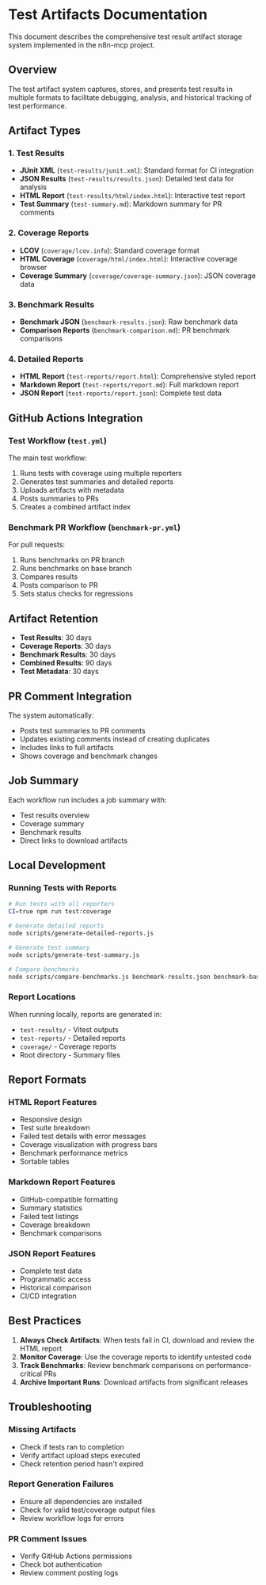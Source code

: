 # Test Artifacts Documentation

This document describes the comprehensive test result artifact storage system implemented in the n8n-mcp project.

## Overview

The test artifact system captures, stores, and presents test results in multiple formats to facilitate debugging, analysis, and historical tracking of test performance.

## Artifact Types

### 1. Test Results
- **JUnit XML** (`test-results/junit.xml`): Standard format for CI integration
- **JSON Results** (`test-results/results.json`): Detailed test data for analysis
- **HTML Report** (`test-results/html/index.html`): Interactive test report
- **Test Summary** (`test-summary.md`): Markdown summary for PR comments

### 2. Coverage Reports
- **LCOV** (`coverage/lcov.info`): Standard coverage format
- **HTML Coverage** (`coverage/html/index.html`): Interactive coverage browser
- **Coverage Summary** (`coverage/coverage-summary.json`): JSON coverage data

### 3. Benchmark Results
- **Benchmark JSON** (`benchmark-results.json`): Raw benchmark data
- **Comparison Reports** (`benchmark-comparison.md`): PR benchmark comparisons

### 4. Detailed Reports
- **HTML Report** (`test-reports/report.html`): Comprehensive styled report
- **Markdown Report** (`test-reports/report.md`): Full markdown report
- **JSON Report** (`test-reports/report.json`): Complete test data

## GitHub Actions Integration

### Test Workflow (`test.yml`)

The main test workflow:
1. Runs tests with coverage using multiple reporters
2. Generates test summaries and detailed reports
3. Uploads artifacts with metadata
4. Posts summaries to PRs
5. Creates a combined artifact index

### Benchmark PR Workflow (`benchmark-pr.yml`)

For pull requests:
1. Runs benchmarks on PR branch
2. Runs benchmarks on base branch
3. Compares results
4. Posts comparison to PR
5. Sets status checks for regressions

## Artifact Retention

- **Test Results**: 30 days
- **Coverage Reports**: 30 days
- **Benchmark Results**: 30 days
- **Combined Results**: 90 days
- **Test Metadata**: 30 days

## PR Comment Integration

The system automatically:
- Posts test summaries to PR comments
- Updates existing comments instead of creating duplicates
- Includes links to full artifacts
- Shows coverage and benchmark changes

## Job Summary

Each workflow run includes a job summary with:
- Test results overview
- Coverage summary
- Benchmark results
- Direct links to download artifacts

## Local Development

### Running Tests with Reports

```bash
# Run tests with all reporters
CI=true npm run test:coverage

# Generate detailed reports
node scripts/generate-detailed-reports.js

# Generate test summary
node scripts/generate-test-summary.js

# Compare benchmarks
node scripts/compare-benchmarks.js benchmark-results.json benchmark-baseline.json
```

### Report Locations

When running locally, reports are generated in:
- `test-results/` - Vitest outputs
- `test-reports/` - Detailed reports
- `coverage/` - Coverage reports
- Root directory - Summary files

## Report Formats

### HTML Report Features
- Responsive design
- Test suite breakdown
- Failed test details with error messages
- Coverage visualization with progress bars
- Benchmark performance metrics
- Sortable tables

### Markdown Report Features
- GitHub-compatible formatting
- Summary statistics
- Failed test listings
- Coverage breakdown
- Benchmark comparisons

### JSON Report Features
- Complete test data
- Programmatic access
- Historical comparison
- CI/CD integration

## Best Practices

1. **Always Check Artifacts**: When tests fail in CI, download and review the HTML report
2. **Monitor Coverage**: Use the coverage reports to identify untested code
3. **Track Benchmarks**: Review benchmark comparisons on performance-critical PRs
4. **Archive Important Runs**: Download artifacts from significant releases

## Troubleshooting

### Missing Artifacts
- Check if tests ran to completion
- Verify artifact upload steps executed
- Check retention period hasn't expired

### Report Generation Failures
- Ensure all dependencies are installed
- Check for valid test/coverage output files
- Review workflow logs for errors

### PR Comment Issues
- Verify GitHub Actions permissions
- Check bot authentication
- Review comment posting logs
